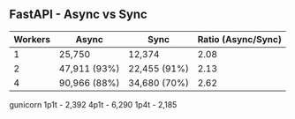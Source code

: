 ## FastAPI - Async vs Sync

| Workers |  Async        |   Sync        | Ratio (Async/Sync) |
|---------|---------------|---------------|--------------------|
|    1    |  25,750       |  12,374       | 2.08               |
|    2    |  47,911 (93%) |  22,455 (91%) | 2.13               |
|    4    |  90,966 (88%) |  34,680 (70%) | 2.62               |

gunicorn
  1p1t - 2,392
  4p1t - 6,290 
  1p4t - 2,185

